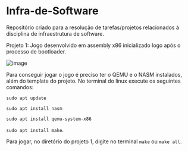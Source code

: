 # Infra-de-Software

Repositório criado para a resolução de tarefas/projetos relacionados à disciplina de infraestrutura de software.

Projeto 1: Jogo desenvolvido em assembly x86 inicializado logo após o processo de bootloader.

![image](https://github.com/josejad42/Infra-de-Software/assets/95773560/7278a241-e316-4d12-be13-ea3336726a21)

Para conseguir jogar o jogo é preciso ter o QEMU e o NASM instalados, além do template do projeto. No terminal do linux execute os seguintes comandos:

`sudo apt update`

`sudo apt install nasm`   

`sudo apt install qemu-system-x86`    

`sudo apt install make`.

Para jogar, no diretório do projeto 1, digite no terminal `make` ou `make all`.
